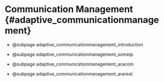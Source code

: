 # Communication Management {#adaptive_communicationmanagement}

* @subpage adaptive_communicationmanagement_introduction

* @subpage adaptive_communicationmanagement_someip

* @subpage adaptive_communicationmanagement_aracom

* @subpage adaptive_communicationmanagement_ararest
